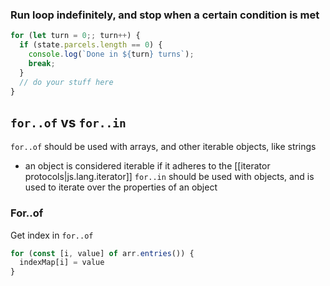
### Run loop indefinitely, and stop when a certain condition is met
```js
for (let turn = 0;; turn++) {
  if (state.parcels.length == 0) {
    console.log(`Done in ${turn} turns`);
    break;
  }
  // do your stuff here
}
```

## `for..of` vs `for..in`
`for..of` should be used with arrays, and other iterable objects, like strings
- an object is considered iterable if it adheres to the [[iterator protocols|js.lang.iterator]]
`for..in` should be used with objects, and is used to iterate over the properties of an object

### For..of
Get index in `for..of`
```js
for (const [i, value] of arr.entries()) {
  indexMap[i] = value
}
```

